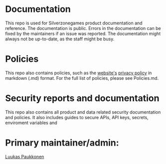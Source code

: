 # Documentation
This repo is used for Silverzonegames product documentation and reference. The documentation is public. Errors in the documentation can be fixed by the maintainers if an issue was reported. The documentation might always not be up-to-date, as the staff might be busy.

# Policies
This repo also contains policies, such as the [website's](https://silverzonegames.com) [privacy policy](https://silverzonegames.com/privacy) in markdown (.md) format. For the full list of policies, please see Policies.md.

# Security reports and documentation
This repo also contains all product and data related security documentation and policies. It also includes guides to secure APIs, API keys, secrets, enviroment variables and 

# Primary maintainer/admin:
[Luukas Paukkonen](https://github.com/luukasp)
